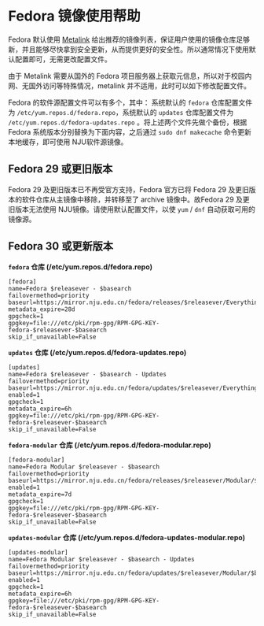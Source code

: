 
Fedora 镜像使用帮助
===================

Fedora 默认使用 [Metalink](https://zh.fedoracommunity.org/2018/04/05/fedora-secures-package-delivery.html) 给出推荐的镜像列表，保证用户使用的镜像仓库足够新，并且能够尽快拿到安全更新，从而提供更好的安全性。所以通常情况下使用默认配置即可，无需更改配置文件。

由于 Metalink 需要从国外的 Fedora 项目服务器上获取元信息，所以对于校园内网、无国外访问等特殊情况，metalink 并不适用，此时可以如下修改配置文件。

Fedora 的软件源配置文件可以有多个，其中：
系统默认的 `fedora` 仓库配置文件为 `/etc/yum.repos.d/fedora.repo`，系统默认的 `updates` 仓库配置文件为 `/etc/yum.repos.d/fedora-updates.repo` 。将上述两个文件先做个备份，根据 Fedora 系统版本分别替换为下面内容，之后通过 `sudo dnf makecache` 命令更新本地缓存，即可使用 NJU软件源镜像。

## Fedora 29 或更旧版本

Fedora 29 及更旧版本已不再受官方支持，Fedora 官方已将 Fedora 29 及更旧版本的软件仓库从主镜像中移除，并转移至了 archive 镜像中。故Fedora 29 及更旧版本无法使用 NJU镜像。请使用默认配置文件，以使 `yum` / `dnf` 自动获取可用的镜像源。

## Fedora 30 或更新版本

**`fedora` 仓库 (/etc/yum.repos.d/fedora.repo)**

```
[fedora]
name=Fedora $releasever - $basearch
failovermethod=priority
baseurl=https://mirror.nju.edu.cn/fedora/releases/$releasever/Everything/$basearch/os/
metadata_expire=28d
gpgcheck=1
gpgkey=file:///etc/pki/rpm-gpg/RPM-GPG-KEY-fedora-$releasever-$basearch
skip_if_unavailable=False
```

**`updates` 仓库 (/etc/yum.repos.d/fedora-updates.repo)**

```
[updates]
name=Fedora $releasever - $basearch - Updates
failovermethod=priority
baseurl=https://mirror.nju.edu.cn/fedora/updates/$releasever/Everything/$basearch/
enabled=1
gpgcheck=1
metadata_expire=6h
gpgkey=file:///etc/pki/rpm-gpg/RPM-GPG-KEY-fedora-$releasever-$basearch
skip_if_unavailable=False
```

**`fedora-modular` 仓库 (/etc/yum.repos.d/fedora-modular.repo)**

```
[fedora-modular]
name=Fedora Modular $releasever - $basearch
failovermethod=priority
baseurl=https://mirror.nju.edu.cn/fedora/releases/$releasever/Modular/$basearch/os/
enabled=1
metadata_expire=7d
gpgcheck=1
gpgkey=file:///etc/pki/rpm-gpg/RPM-GPG-KEY-fedora-$releasever-$basearch
skip_if_unavailable=False
```

**`updates-modular` 仓库 (/etc/yum.repos.d/fedora-updates-modular.repo)**

```
[updates-modular]
name=Fedora Modular $releasever - $basearch - Updates
failovermethod=priority
baseurl=https://mirror.nju.edu.cn/fedora/updates/$releasever/Modular/$basearch/
enabled=1
gpgcheck=1
metadata_expire=6h
gpgkey=file:///etc/pki/rpm-gpg/RPM-GPG-KEY-fedora-$releasever-$basearch
skip_if_unavailable=False
```
